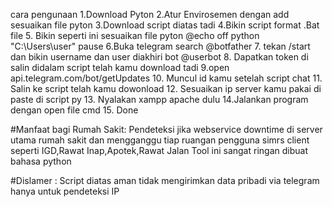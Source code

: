 cara pengunaan
1.Download Pyton
2.Atur Envirosemen dengan add sesuaikan file pyton
3.Download script diatas tadi 
4.Bikin script format .Bat file 
5. Bikin seperti ini sesuaikan file pyton @echo off
   python "C:\Users\user\"
   pause
6.Buka telegram search @botfather
7. tekan /start dan bikin username dan user diakhiri bot @userbot
8. Dapatkan token di salin didalam script telah kamu download tadi
9.open api.telegram.com/bot<scripttoken>/getUpdates 
10. Muncul id kamu setelah script chat
11. Salin ke script telah kamu dowonload
12. Sesuaikan ip server kamu pakai di paste di script py
13. Nyalakan xampp apache dulu
14.Jalankan program dengan open file cmd 
15. Done

#Manfaat bagi Rumah Sakit:
Pendeteksi jika webservice downtime di server utama rumah sakit dan mengganggu tiap ruangan pengguna simrs client seperti IGD,Rawat Inap,Apotek,Rawat Jalan Tool ini sangat ringan dibuat bahasa python 

#Dislamer : Script diatas aman tidak mengirimkan data pribadi via telegram hanya untuk pendeteksi IP
